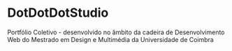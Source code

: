 # DotDotDotStudio
Portfólio Coletivo - desenvolvido no âmbito da cadeira de Desenvolvimento Web do Mestrado em Design e Multimédia da Universidade de Coimbra
